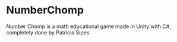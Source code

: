# NumberChomp
Number Chomp is a math educational game made in Unity with C#, completely done by Patricia Sipes
